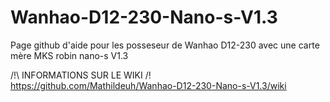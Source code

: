 # Wanhao-D12-230-Nano-s-V1.3
Page github d'aide pour les posseseur de Wanhao D12-230 avec une carte mère MKS robin nano-s V1.3


/!\ INFORMATIONS SUR LE WIKI /!\
https://github.com/Mathildeuh/Wanhao-D12-230-Nano-s-V1.3/wiki
